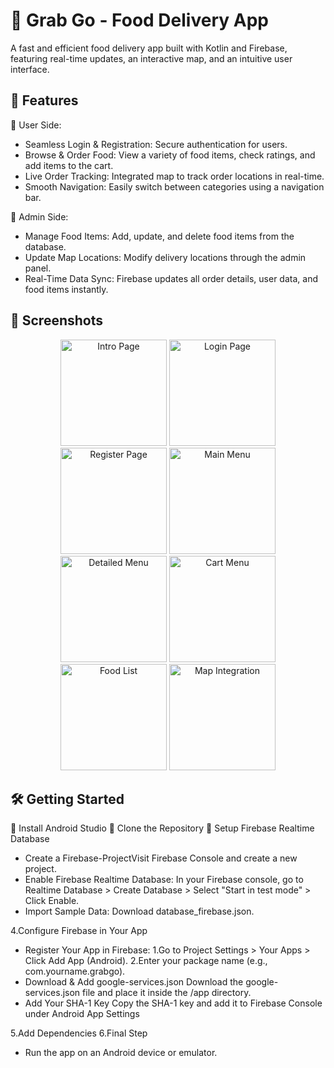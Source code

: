 ﻿# 🍔 Grab Go - Food Delivery App

A fast and efficient food delivery app built with Kotlin and Firebase, featuring real-time updates, an interactive map, and an intuitive user interface.

## 🚀 Features

🔹 User Side:

* Seamless Login & Registration: Secure authentication for users.
* Browse & Order Food: View a variety of food items, check ratings, and add items to the cart.
* Live Order Tracking: Integrated map to track order locations in real-time.
* Smooth Navigation: Easily switch between categories using a navigation bar.

🔹 Admin Side:

* Manage Food Items: Add, update, and delete food items from the database.
* Update Map Locations: Modify delivery locations through the admin panel.
* Real-Time Data Sync: Firebase updates all order details, user data, and food items instantly.

## 📸 Screenshots

<div align="center"> 
<img src="https://github.com/user-attachments/assets/d0dd3d14-e227-4996-8a0d-606b40a4934f" width="170" alt="Intro Page"> 
<img src="https://github.com/user-attachments/assets/1d7cf637-d8fe-40cb-8d07-611684adf684" width="170" alt="Login Page">
<img src="https://github.com/user-attachments/assets/5c6d1c22-a0b7-46e5-a631-1f6dd7c05469" width="170" alt="Register Page">  
<img src="https://github.com/user-attachments/assets/e28fd812-5ee9-4fd9-9b66-aa59ec41399a" width="170" alt="Main Menu">
<img src="https://github.com/user-attachments/assets/6e06ebce-ee41-4727-83e9-d2ae96a4a559" width="170" alt="Detailed Menu">
<img src="https://github.com/user-attachments/assets/9a98bd6c-6bdc-4fee-9977-19247bdb30ad" width="170" alt="Cart Menu">
<img src="https://github.com/user-attachments/assets/44b1cb17-d72e-4d4b-ae5e-7106198a97d4" width="170" alt="Food List"> 
<img src="https://github.com/user-attachments/assets/8fc4ee0c-927f-4fe4-b3f2-5291c6be612e" width="170" alt="Map Integration"> <br> </div>

## 🛠 Getting Started

🔹  Install Android Studio
🔹 Clone the Repository
🔹 Setup Firebase Realtime Database
* Create a Firebase-ProjectVisit Firebase Console and create a new project.
* Enable Firebase Realtime Database: In your Firebase console, go to Realtime Database > Create Database > Select "Start in test mode" > Click Enable.
* Import Sample Data: Download database_firebase.json.

4.Configure Firebase in Your App
* Register Your App in Firebase: 
        1.Go to Project Settings > Your Apps > Click                   Add App (Android).
        2.Enter your package name (e.g., com.yourname.grabgo).
* Download & Add google-services.json
        Download the google-services.json file and place it inside the /app directory.
* Add Your SHA-1 Key
        Copy the SHA-1 key and add it to Firebase Console under Android App Settings

5.Add Dependencies
6.Final Step
* Run the app on an Android device or emulator.
